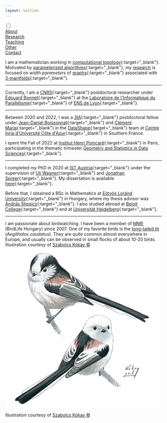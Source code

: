 ```yaml
---
layout: section
---
```


<div class="flex-container">
  <input id="toggle" type="checkbox">
  <div class="flex-item" id="active"><a href="{{ "/" | absolute_url }}">About</a></div>
  <div class="flex-item"><a href="research.html">Research</a></div>
  <div class="flex-item"><a href="teaching.html">Teaching</a></div>
  <div class="flex-item"><a href="other.html">Other</a></div>
  <div class="flex-item"><a href="contact.html">Contact</a></div>
  <div class="flex-item" id="hamburger">
    <label for="toggle">
      <i class="fas fa-bars" id="bars"></i>
      <i class="fas fa-times" id="times"></i>
    </label>
    </div>
</div>

I am a mathematician working in [computational topology](https://en.wikipedia.org/wiki/Computational_topology){:target="_blank"}. Motivated by [parameterized algorithms](https://www.mimuw.edu.pl/~malcin/book/){:target="_blank"}, my [research](research.html) is focused on *width parameters* of [graphs](https://en.wikipedia.org/wiki/Graph_theory){:target="_blank"} associated with [3-manifolds](https://en.wikipedia.org/wiki/3-manifold){:target="_blank"}.

___

Currently, I am a [CNRS](https://www.cnrs.fr/){:target="_blank"} postdoctoral researcher under [Édouard Bonnet](https://perso.ens-lyon.fr/edouard.bonnet/){:target="_blank"} at the [Laboratoire de l'Informatique du Parallélisme](http://www.ens-lyon.fr/LIP/){:target="_blank"} of [ENS de Lyon](http://www.ens-lyon.fr/){:target="_blank"}.

___

Between 2020 and 2022, I was a [3IA](https://3ia.univ-cotedazur.eu/){:target="_blank"} postdoctoral fellow under [Jean-Daniel Boissonnat](https://www-sop.inria.fr/members/Jean-Daniel.Boissonnat/){:target="_blank"} and [Clément Maria](https://www-sop.inria.fr/members/Clement.Maria/){:target="_blank"} in the [DataShape](https://team.inria.fr/datashape/){:target="_blank"} team at [Centre Inria d'Université Côte d'Azur](https://www.inria.fr/en/centre-inria-sophia-antipolis-mediterranee){:target="_blank"} in Southern France.

I spent the Fall of 2022 at [Institut Henri Poincaré](https://www.ihp.fr/en){:target="_blank"} in Paris, participating in the thematic trimester [Geometry and Statistics in Data Sciences](https://indico.math.cnrs.fr/event/6590/){:target="_blank"}.

___

I completed my PhD in 2020 at [IST Austria](https://ist.ac.at/){:target="_blank"} under the supervision of [Uli Wagner](https://ist.ac.at/en/research/wagner-group/){:target="_blank"} and [Jonathan Spreer](https://www.maths.usyd.edu.au/u/jspreer/index.html){:target="_blank"}. My dissertation is available [here](https://research-explorer.app.ist.ac.at/record/8032){:target="_blank"}.

Before that, I obtained a BSc in Mathematics at [Eötvös Loránd University](https://www.elte.hu/en/){:target="_blank"} in Hungary, where my thesis advisor was [András Stipsicz](https://www.renyi.hu/~stipsicz){:target="_blank"}. I also studied abroad at [Beloit College](https://www.beloit.edu/){:target="_blank"} and at [Universität Heidelberg](https://www.uni-heidelberg.de/en){:target="_blank"}.

___

<div class="birding">
  <div id="birding-text">I am passionate about birdwatching. I have been a member of <a href="https://www.mme.hu/" target="_blank">MME</a> (BirdLife Hungary) since 2007. One of my favorite birds is the <a href="https://en.wikipedia.org/wiki/Long-tailed_tit" target="_blank">long-tailed tit</a> (<i>Aegithalos caudatus</i>). They are quite common almost everywhere in Europe, and usually can be observed in small flocks of about 10-20 birds.  <div id="birding-caption-1">Illustration courtesy of <a href="https://kokay.hu/en" target="_blank">Szabolcs Kókay &#169;</a></div></div>
  <div id="birding-img">
    <img id="aegithalos" src="/assets/img/aegithalos.png" alt="Long-tailed tit (Aegithalos caudatus)"/>
  </div>
  <div id="birding-caption-2"><p>Illustration courtesy of <a href="https://kokay.hu/en" target="_blank">Szabolcs Kókay &#169;</a></p></div>
</div>
<!-- To learn more about me, use the top navigation bar or [download my CV](CV.pdf). -->
